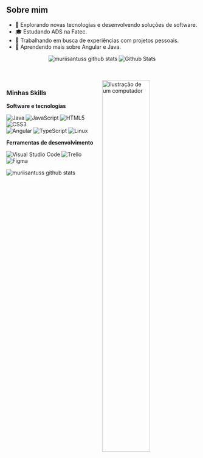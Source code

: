
## Sobre mim

- 🤔 Explorando novas tecnologias e desenvolvendo soluções de software.
- 🎓 Estudando ADS na Fatec.
- 💼 Trabalhando em busca de experiências com projetos pessoais.
- 🌱 Aprendendo mais sobre Angular e Java.

<div align="center"> 
    
  <img 
      src="https://github-readme-stats.vercel.app/api?username=muriisantuss&theme=dark&show_icons=true&count_private=true&hide_border=true&title_color=cdd2ff&icon_color=cdd2ff&text_color=cdd2ff"
      alt="muriisantuss github stats" /> 
       <img
        src="https://github-readme-streak-stats.herokuapp.com/?user=muriisantuss&theme=dark&hide_border=true&bg_color=0d1117e"
        alt="Github Stats"
      />
</div> 
 </br> </br>
<img src="https://raw.githubusercontent.com/MicaelliMedeiros/micaellimedeiros/master/image/computer-illustration.png" alt="ilustração de um computador"  width="50%" align="right">

### Minhas Skills

<p align="left"> 
    
**Software e tecnologias**
</p>
    
<p align="left">

![Java](https://img.shields.io/badge/Java-ED8B00?style=for-the-badge&logo=java&logoColor=black)
![JavaScript](https://img.shields.io/badge/JavaScript-323330?style=for-the-badge&logo=javascript&logoColor=F7DF1E)
![HTML5](https://img.shields.io/badge/HTML5-E34F26?style=for-the-badge&logo=html5&logoColor=white)
![CSS3](https://img.shields.io/badge/CSS3-1572B6?style=for-the-badge&logo=css3&logoColor=white)
<br>
![Angular](https://img.shields.io/badge/Angular-DD0031?style=for-the-badge&logo=angular&logoColor=white)
![TypeScript](https://img.shields.io/badge/TypeScript-007ACC?style=for-the-badge&logo=typescript&logoColor=white)
![Linux](https://img.shields.io/badge/Linux-E34F26?style=for-the-badge&logo=linux&logoColor=black)
</p>

**Ferramentas de desenvolvimento**
<p align="left">

![Visual Studio Code](https://img.shields.io/badge/-Visual%20Studio%20Code-333333?style=flat&logo=visual-studio-code&logoColor=007ACC)
![Trello](https://img.shields.io/badge/-Trello-333333?style=flat&logo=trello&logoColor=007ACC)
![Figma](https://img.shields.io/badge/-Figma-333333?style=flat&logo=figma&logoColor=007ACC)
</p>
 <img      
    src="https://github-readme-stats.vercel.app/api/top-langs/?username=muriisantuss&theme=dark&layout=compact&hide_border=true&title_color=cdd2ff&text_color=cdd2ff" 
    alt="muriisantuss github stats"
    align="left"
/>   
